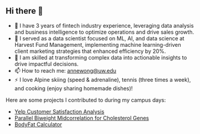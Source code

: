 ## Hi there 👋

- 🌱 I have 3 years of fintech industry experience, leveraging data analysis and business intelligence to optimize operations and drive sales growth.
- 🌱 I served as a data scientist focused on ML, AI, and data science at Harvest Fund Management, implementing machine learning-driven client marketing strategies that enhanced efficiency by 20%.
- 🌱 I am skilled at transforming complex data into actionable insights to drive impactful decisions.
- 📫 How to reach me: annewong@uw.edu
- ⚡ I love Alpine skiing (speed & adrenaline), tennis (three times a week), and cooking (enjoy sharing homemade dishes)!

Here are some projects I contributed to during my campus days:
- [Yelp Customer Satisfaction Analysis](https://github.com/sshen82/STAT-628-Module3)
- [Parallel Biweight Midcorrelation for Cholesterol Genes](https://github.com/605Group17Genes/605project)
- [BodyFat Calculator](https://github.com/628-module2-group9/Bodyfat)


<!--
**AnneHuenWaiWong/AnneHuenWaiWong** is a ✨ _special_ ✨ repository because its `README.md` (this file) appears on your GitHub profile.

Here are some ideas to get you started:

- 🔭 I’m currently working on ...
- 🌱 I’m currently learning ...
- 👯 I’m looking to collaborate on ...
- 🤔 I’m looking for help with ...
- 💬 Ask me about ...
- 📫 How to reach me: ...
- 😄 Pronouns: ...
- ⚡ Fun fact: ...
-->
